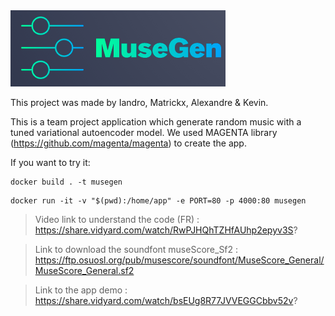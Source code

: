 <img src='musegen.png'>

This project was made by Iandro, Matrickx, Alexandre & Kevin.

This is a team project application which generate random music with a tuned variational autoencoder model.
We used MAGENTA library (https://github.com/magenta/magenta) to create the app.

If you want to try it:

```shell
docker build . -t musegen
```

```shell
docker run -it -v "$(pwd):/home/app" -e PORT=80 -p 4000:80 musegen
```

> Video link to understand the code (FR) : https://share.vidyard.com/watch/RwPJHQhTZHfAUhp2epyv3S?

> Link to download the soundfont museScore_Sf2 :  https://ftp.osuosl.org/pub/musescore/soundfont/MuseScore_General/MuseScore_General.sf2

> Link to the app demo : https://share.vidyard.com/watch/bsEUg8R77JVVEGGCbbv52v?
